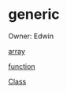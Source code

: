 # generic

Owner: Edwin

[array](generic%20219031e6077e4cce869247192ff3b794/array%2094c4999f16e4484d80263be53f7d3f3b.md)

[function](generic%20219031e6077e4cce869247192ff3b794/function%20a413e440f71043c1899ad348c6ad8320.md)

[Class](generic%20219031e6077e4cce869247192ff3b794/Class%205782dc815e354ca79b017642bf223a9a.md)